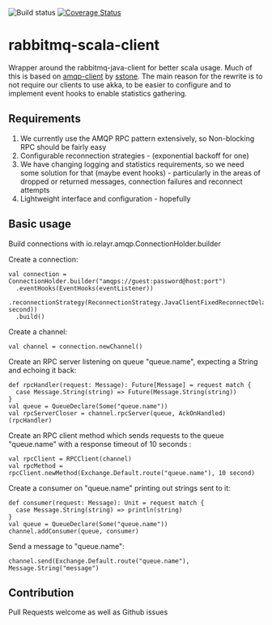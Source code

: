 ![Build status](https://travis-ci.org/relayr/rabbitmq-scala-client.svg?branch=master)
[![Coverage Status](https://coveralls.io/repos/relayr/rabbitmq-scala-client/badge.svg?branch=master)](https://coveralls.io/r/relayr/rabbitmq-scala-client?branch=master)

# rabbitmq-scala-client

Wrapper around the rabbitmq-java-client for better scala usage. Much of this is based on 
[amqp-client](https://github.com/sstone/amqp-client) by [sstone](https://github.com/sstone). 
The main reason for the rewrite is to not require our clients to use akka, to be easier to configure and to implement 
event hooks to enable statistics gathering.


## Requirements

1. We currently use the AMQP RPC pattern extensively, so Non-blocking RPC should be fairly easy
2. Configurable reconnection strategies - (exponential backoff for one)
3. We have changing logging and statistics requirements, so we need some solution for that (maybe event hooks) - particularly in the areas of dropped or returned messages, connection failures and reconnect attempts
4. Lightweight interface and configuration - hopefully


## Basic usage

Build connections with io.relayr.amqp.ConnectionHolder.builder

Create a connection:

```
val connection = ConnectionHolder.builder("amqps://guest:password@host:port")
  .eventHooks(EventHooks(eventListener))
  .reconnectionStrategy(ReconnectionStrategy.JavaClientFixedReconnectDelay(1 second))
  .build()
```

Create a channel:

```
val channel = connection.newChannel()
```

Create an RPC server listening on queue "queue.name", expecting a String and echoing it back:

```
def rpcHandler(request: Message): Future[Message] = request match {
  case Message.String(string) => Future(Message.String(string))
}
val queue = QueueDeclare(Some("queue.name"))
val rpcServerCloser = channel.rpcServer(queue, AckOnHandled)(rpcHandler)
```

Create an RPC client method which sends requests to the queue "queue.name" with a response timeout of 10 seconds :

```
val rpcClient = RPCClient(channel)
val rpcMethod = rpcClient.newMethod(Exchange.Default.route("queue.name"), 10 second)
```

Create a consumer on "queue.name" printing out strings sent to it:

```
def consumer(request: Message): Unit = request match {
  case Message.String(string) => println(string)
}
val queue = QueueDeclare(Some("queue.name"))
channel.addConsumer(queue, consumer)
```

Send a message to "queue.name":

```
channel.send(Exchange.Default.route("queue.name"), Message.String("message")
```

## Contribution

Pull Requests welcome as well as Github issues
